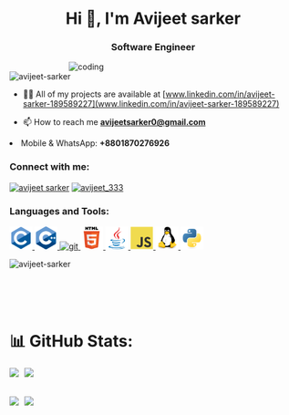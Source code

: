<h1 align="center">Hi 👋, I'm Avijeet sarker</h1>
<h3 align="center"> Software Engineer </h3>
<img align="right"alt="coding"width="400"src="https://media.giphy.com/media/v1.Y2lkPTc5MGI3NjExYno1czd3ZXkxaGk3NzlrNHhhcGtucG5xYm05aTlnenV1MXUxMGMwbSZlcD12MV9naWZzX3NlYXJjaCZjdD1n/qgQUggAC3Pfv687qPC/giphy.gif"
<p align="left"> <img src="https://komarev.com/ghpvc/?username=avijeet-sarker&label=Profile%20views&color=0e75b6&style=flat" alt="avijeet-sarker" /> </p>

- 👨‍💻 All of my projects are available at [www.linkedin.com/in/avijeet-sarker-189589227](www.linkedin.com/in/avijeet-sarker-189589227)

- 📫 How to reach me **avijeetsarker0@gmail.com**
<li>Mobile & WhatsApp: <b>+8801870276926</b></li>
<h3 align="left">Connect with me:</h3>
<p align="left">
<a href="https://linkedin.com/in/avijeet sarker" target="blank"><img align="center" src="https://raw.githubusercontent.com/rahuldkjain/github-profile-readme-generator/master/src/images/icons/Social/linked-in-alt.svg" alt="avijeet sarker" height="30" width="40" /></a>
<a href="https://instagram.com/avijeet_333" target="blank"><img align="center" src="https://raw.githubusercontent.com/rahuldkjain/github-profile-readme-generator/master/src/images/icons/Social/instagram.svg" alt="avijeet_333" height="30" width="40" /></a>
</p>

<h3 align="left">Languages and Tools:</h3>
<p align="left"> <a href="https://www.cprogramming.com/" target="_blank" rel="noreferrer"> <img src="https://raw.githubusercontent.com/devicons/devicon/master/icons/c/c-original.svg" alt="c" width="40" height="40"/> </a> <a href="https://www.w3schools.com/cpp/" target="_blank" rel="noreferrer"> <img src="https://raw.githubusercontent.com/devicons/devicon/master/icons/cplusplus/cplusplus-original.svg" alt="cplusplus" width="40" height="40"/> </a> <a href="https://git-scm.com/" target="_blank" rel="noreferrer"> <img src="https://www.vectorlogo.zone/logos/git-scm/git-scm-icon.svg" alt="git" width="40" height="40"/> </a> <a href="https://www.w3.org/html/" target="_blank" rel="noreferrer"> <img src="https://raw.githubusercontent.com/devicons/devicon/master/icons/html5/html5-original-wordmark.svg" alt="html5" width="40" height="40"/> </a> <a href="https://www.java.com" target="_blank" rel="noreferrer"> <img src="https://raw.githubusercontent.com/devicons/devicon/master/icons/java/java-original.svg" alt="java" width="40" height="40"/> </a> <a href="https://developer.mozilla.org/en-US/docs/Web/JavaScript" target="_blank" rel="noreferrer"> <img src="https://raw.githubusercontent.com/devicons/devicon/master/icons/javascript/javascript-original.svg" alt="javascript" width="40" height="40"/> </a> <a href="https://www.linux.org/" target="_blank" rel="noreferrer"> <img src="https://raw.githubusercontent.com/devicons/devicon/master/icons/linux/linux-original.svg" alt="linux" width="40" height="40"/> </a> <a href="https://www.python.org" target="_blank" rel="noreferrer"> <img src="https://raw.githubusercontent.com/devicons/devicon/master/icons/python/python-original.svg" alt="python" width="40" height="40"/> </a> </p>
<p><img align="left" src="https://github-readme-stats.vercel.app/api/top-langs?username=avijeet-sarker&show_icons=true&locale=en&layout=compact" alt="avijeet-sarker" /></p>
<br/>
<br/>
<br/>
<br/>
<br/>

# 📊 GitHub Stats:

<div style="display: flex; flex-direction: row;">
    <img src="http://github-profile-summary-cards.vercel.app/api/cards/stats?username=avijeet-sarker&theme=vision_friendly_dark" style="margin-right: 10px;">
    <img src="http://github-profile-summary-cards.vercel.app/api/cards/productive-time?username=avijeet-sarker&theme=vision_friendly_dark&utcOffset=8">
</div>

<br/>
<br/>

<div style="display: flex; flex-direction: row;">
    <img src="http://github-profile-summary-cards.vercel.app/api/cards/repos-per-language?username=avijeet-sarker&theme=vision_friendly_dark" style="margin-right: 10px;">
    <img src="http://github-profile-summary-cards.vercel.app/api/cards/most-commit-language?username=avijeet-sarker&theme=vision_friendly_dark">
</div>

<br/>
<br/>

